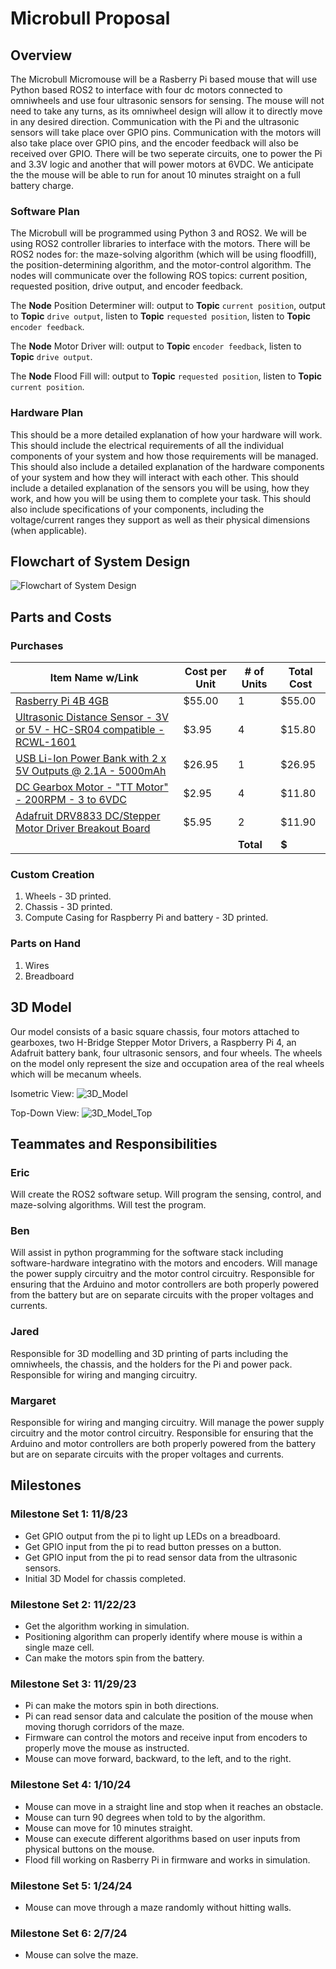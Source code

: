 # Microbull Proposal

## Overview

The Microbull Micromouse will be a Rasberry Pi based mouse that will use Python based ROS2 to interface with four dc motors connected to omniwheels and use four ultrasonic sensors for sensing. The mouse will not need to take any turns, as its omniwheel design will allow it to directly move in any desired direction. Communication with the Pi and the ultrasonic sensors will take place over GPIO pins. Communication with the motors will also take place over GPIO pins, and the encoder feedback will also be received over GPIO. There will be two seperate circuits, one to power the Pi and 3.3V logic and another that will power motors at 6VDC. We anticipate the the mouse will be able to run for anout 10 minutes straight on a full battery charge. 

### Software Plan
The Microbull will be programmed using Python 3 and ROS2. We will be using ROS2 controller libraries to interface with the motors. There will be ROS2 nodes for: the maze-solving algorithm (which will be using floodfill), the position-determining algorithm, and the motor-control algorithm. The nodes will communicate over the following ROS topics: current position, requested position, drive output, and encoder feedback. 

The __Node__ Position Determiner will: output to __Topic__ `current position`, output to __Topic__ `drive output`, listen to __Topic__ `requested position`, listen to __Topic__ `encoder feedback`. 

The __Node__ Motor Driver will: output to __Topic__ `encoder feedback`, listen to __Topic__ `drive output`. 

The __Node__ Flood Fill will: output to __Topic__ `requested position`, listen to __Topic__ `current position`. 

### Hardware Plan
This should be a more detailed explanation of how your hardware will work. This should include the electrical requirements of all the individual components of your system and how those requirements will be managed. This should also include a detailed explanation of the hardware components of your system and how they will interact with each other. This should include a detailed explanation of the sensors you will be using, how they work, and how you will be using them to complete your task. This should also include specifications of your components, including the voltage/current ranges they support as well as their physical dimensions (when applicable).

## Flowchart of System Design

![Flowchart of System Design](images/MicroBullProposalFlowchart.png)

## Parts and Costs

### Purchases

| Item Name w/Link | Cost per Unit | # of Units | Total Cost |
| ---- | ---------------- | ---- | ---------------- |
| [Rasberry Pi 4B 4GB](https://www.digikey.com/en/products/detail/raspberry-pi/SC0194-9/10258781) | $55.00 | 1 | $55.00 |
| [Ultrasonic Distance Sensor - 3V or 5V - HC-SR04 compatible - RCWL-1601](https://www.adafruit.com/product/4007) | $3.95 | 4 | $15.80 |
| [USB Li-Ion Power Bank with 2 x 5V Outputs @ 2.1A - 5000mAh](https://www.adafruit.com/product/4288) | $26.95 | 1 | $26.95 |
| [DC Gearbox Motor - "TT Motor" - 200RPM - 3 to 6VDC](https://www.adafruit.com/product/3777?gad_source=1) | $2.95 | 4 | $11.80 |
| [Adafruit DRV8833 DC/Stepper Motor Driver Breakout Board](https://www.adafruit.com/product/3297) | $5.95 | 2 | $11.90 |
| | | **Total** | **$** |

### Custom Creation

1. Wheels - 3D printed.
3. Chassis - 3D printed.
4. Compute Casing for Raspberry Pi and battery - 3D printed.

### Parts on Hand

1. Wires
2. Breadboard

## 3D Model

Our model consists of a basic square chassis, four motors attached to gearboxes, two H-Bridge Stepper Motor Drivers,
a Raspberry Pi 4, an Adafruit battery bank, four ultrasonic sensors, and four wheels. The wheels on the model only represent the size and occupation area of the real wheels which will be mecanum wheels.

Isometric View:
![3D_Model](images/3D_Model.png)

Top-Down View:
![3D_Model_Top](images/3D_Model_Top.png)

## Teammates and Responsibilities

### Eric 
Will create the ROS2 software setup. Will program the sensing, control, and maze-solving algorithms. Will test the program. 

### Ben   
Will assist in python programming for the software stack including software-hardware integratino with the motors and encoders. Will manage the power supply circuitry and the motor control circuitry. Responsible for ensuring that the Arduino and motor controllers are both properly powered from the battery but are on separate circuits with the proper voltages and currents. 

### Jared
Responsible for 3D modelling and 3D printing of parts including the omniwheels, the chassis, and the holders for the Pi and power pack. Responsible for wiring and manging circuitry. 

### Margaret
Responsible for wiring and manging circuitry. Will manage the power supply circuitry and the motor control circuitry. Responsible for ensuring that the Arduino and motor controllers are both properly powered from the battery but are on separate circuits with the proper voltages and currents. 

## Milestones

### Milestone Set 1: 11/8/23

* Get GPIO output from the pi to light up LEDs on a breadboard. 
* Get GPIO input from the pi to read button presses on a button.
* Get GPIO input from the pi to read sensor data from the ultrasonic sensors.
* Initial 3D Model for chassis completed.

### Milestone Set 2: 11/22/23
* Get the algorithm working in simulation. 
* Positioning algorithm can properly identify where mouse is within a single maze cell.
* Can make the motors spin from the battery.

### Milestone Set 3: 11/29/23
* Pi can make the motors spin in both directions. 
* Pi can read sensor data and calculate the position of the mouse when moving thorugh corridors of the maze. 
* Firmware can control the motors and receive input from encoders to properly move the mouse as instructed.
* Mouse can move forward, backward, to the left, and to the right. 


### Milestone Set 4: 1/10/24
* Mouse can move in a straight line and stop when it reaches an obstacle.
* Mouse can turn 90 degrees when told to by the algorithm.
* Mouse can move for 10 minutes straight. 
* Mouse can execute different algorithms based on user inputs from physical buttons on the mouse. 
* Flood fill working on Rasberry Pi in firmware and works in simulation. 

### Milestone Set 5: 1/24/24
* Mouse can move through a maze randomly without hitting walls.

### Milestone Set 6: 2/7/24
* Mouse can solve the maze. 



